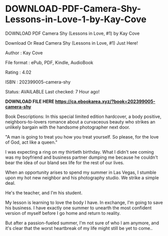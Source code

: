 # DOWNLOAD-PDF-Camera-Shy-Lessons-in-Love-1-by-Kay-Cove
DOWNLOAD PDF Camera Shy (Lessons in Love, #1) by Kay Cove

Download Or Read Camera Shy (Lessons in Love, #1) Just Here!

Author : Kay Cove

File format : ePub, PDF, Kindle, AudioBook

Rating : 4.02

ISBN : 202399005-camera-shy

Status: AVAILABLE Last checked: 7 Hour ago!

**DOWNLOAD FILE HERE https://ca.ebookarea.xyz/?book=202399005-camera-shy**

Book Descriptions:
In this special limited edition hardcover, a body positive, neighbors-to-lovers romance about a curvaceous beauty who strikes an unlikely bargain with the handsome photographer next door.

"A man is going to treat you how you treat yourself. So please, for the love of God, act like a queen."

I was expecting a ring on my thirtieth birthday. What I didn't see coming was my boyfriend and business partner dumping me because he couldn't bear the idea of our bland sex life for the rest of our lives.

When an opportunity arises to spend my summer in Las Vegas, I stumble upon my hot new neighbor and his photography studio. We strike a simple deal.

He's the teacher, and I'm his student.

My lesson is learning to love the body I have. In exchange, I'm going to save his business. I have exactly one summer to unearth the most confident version of myself before I go home and return to reality.

But after a passion-fueled summer, I'm not sure of who I am anymore, and it's clear that the worst heartbreak of my life might still be yet to come..
